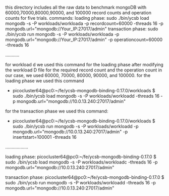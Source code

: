 this directory includes all the raw data to benchmark mongoDB with 60000,70000,80000,90000, and 100000 record counts and operation counts for five trials.
commands:
loading phase: 
sudo ./bin/ycsb load mongodb -s -P workloads/workloada -p recordcount=60000 -threads 16 -p mongodb.url="mongodb://Your_IP:27017/admin"
transaction phase:
sudo ./bin/ycsb run  mongodb -s -P workloads/workloada -p mongodb.url="mongodb://Your_IP:27017/admin" -p operationcount=60000 -threads 16

...........

for workload d we used this command for the loading phase after modifying
the workload D file for the required record count and the operation count
 in our case, we used 60000, 70000, 80000, 90000, and 100000.
for the loading phase we used this command

- picocluster64@pc0:~/fe/ycsb-mongodb-binding-0.17.0/workloads $ sudo ./bin/ycsb load mongodb -s -P workloads/workloadd -threads 16 -p mongodb.url="mongodb://10.0.13.240:27017/admin"

for the transaction phase we used this command:

- picocluster64@pc0:~/fe/ycsb-mongodb-binding-0.17.0/workloads $ sudo ./bin/ycsb run mongodb -s -P workloads/workloadd -p mongodb.url="mongodb://10.0.13.240:27017/admin" -p insertstart=100001  -threads 16

..................

loading phase: picocluster64@pc0:~/fe/ycsb-mongodb-binding-0.17.0 $ sudo ./bin/ycsb load mongodb -s -P workloads/workloadc -threads 16 -p mongodb.url="mongodb://10.0.13.240:27017/admin"

transaction phase: picocluster64@pc0:~/fe/ycsb-mongodb-binding-0.17.0 $ sudo ./bin/ycsb run mongodb -s -P workloads/workloadd -threads 16 -p mongodb.url="mongodb://10.0.13.240:27017/admin"
